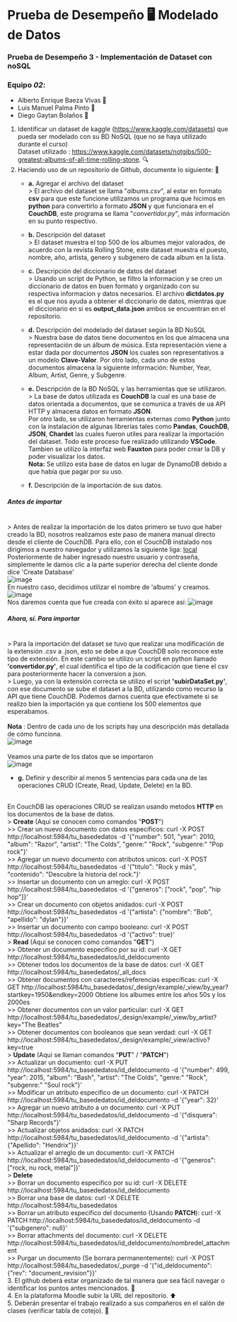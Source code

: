 # Prueba de Desempeño 🖥️ Modelado de Datos


### Prueba de Desempeño 3 - Implementación de Dataset con noSQL <br>
### Equipo _02_: 
* Alberto Enrique Baeza Vivas 🦧
* Luis Manuel Palma Pinto 🦖
* Diego Gaytan Bolaños 🐳

1. Identificar un	dataset	de	kaggle	(https://www.kaggle.com/datasets)	que	pueda	ser	modelado	con	su	BD	NoSQL (que	no	se	haya	utilizado	durante	el	curso)<br> Dataset utilizado : https://www.kaggle.com/datasets/notgibs/500-greatest-albums-of-all-time-rolling-stone. 🔍
2. Haciendo	uso	de	un	repositorio	de	Github,	documente	lo	siguiente: 📝
   * **a.** Agregar el	archivo	del	dataset
<br> > El archivo del dataset se llama "_albums.csv_", al estar en formato **csv** para que este funcione utilizamos un programa que hicimos en **python** para convertirlo a formato **JSON** y que funcionara en el **CouchDB**, este programa se llama "_convertidor.py_", más información en su punto respectivo.
   * **b.** Descripción	del	dataset
<br> > El dataset muestra el top 500 de los albumes mejor valorados, de acuerdo con la revista Rolling Stone, este dataset muestra el puesto, nombre, año, artista, genero y subgenero de cada album en la lista.
   * **c.** Descripción	del	diccionario	de	datos	del	dataset
<br> > Usando un script de Python, se filtro la informacion y se creo un diccionario de datos en buen formato y organizado con su respectiva informacion y datos necesarios. El archivo **dictdatos.py** es el que nos ayuda a obtener el diccionario de datos, mientras que el diccionario en si es **output_data.json** ambos se encuentran en el repositorio.
   * **d.** Descripción	del	modelado	del	dataset	según	la	BD	NoSQL
  <br> > Nuestra base de datos tiene documentos en los que almacena una representación de un álbum de música. Esta representación viene a estar dada por documentos **JSON** los cuales son representativos a un modelo **Clave-Valor**. Por otro lado, cada uno de estos documentos almacena la siguiente información: Number, Year, Album, Artist, Genre, y Subgenre.
   * **e.** Descripción	de	la	BD	NoSQL	y	las	herramientas	que	se	utilizaron.
   <br> > La base de datos utilizada es **CouchDB** la cual es una base de datos orientada a documentos, que se comunica a través de ua API HTTP y almacena datos en formato **JSON**.
<br> Por otro lado, se utilizaron herramientas externas como **Python** junto con la instalación de algunas librerías tales como **Pandas**, **CouchDB**, **JSON**, **Chardet** las cuales fueron utiles para realizar la importación del dataset. Todo este proceso fue realizado utilizando **VSCode**. Tambien se utilizo la interfaz web **Fauxton** para poder crear la DB y poder visualizar los datos.
<br> **Nota:** Se utilizo esta base de datos en lugar de DynamoDB debido a que había que pagar por su uso.

   * **f.** Descripción	de	la	importación	de	sus	datos.
##### Antes de importar 
<br> > Antes de realizar la importación de los datos primero se tuvo que haber creado la BD, nosotros realizamos este paso de manera manual directo desde el cliente de CouchDB. Para ello, con el CouchDB instalado nos dirigimos a nuestro navegador y utilizamos la siguiente liga: [local](http://localhost:5984/_utils/#login)
<br> Posteriormente de haber ingresado nuestro usuario y contraseña, simplemente le damos clic a la parte superior derecha del cliente donde dice 'Create Database' 
<br> ![image](https://github.com/DGSENZEN/ProyectoDatos/assets/148842609/3d77a5dd-e6fc-427f-86ba-9dab3f3bd6d4)
<br> En nuestro caso, decidimos utilizar el nombre de 'albums' y creamos. 
<br> ![image](https://github.com/DGSENZEN/ProyectoDatos/assets/148842609/526dd51f-fa3a-43a3-9480-9205f7a4dc16)
<br>Nos daremos cuenta que fue creada con éxito si aparece así:
![image](https://github.com/DGSENZEN/ProyectoDatos/assets/148842609/8268a9f8-7498-4dcd-9286-01dfb80c0e60)
##### Ahora, sí. Para importar
<br> > Para la importación del dataset se tuvo que realizar una modificación de la extensión .csv a .json, esto se debe a que CouchDB solo reconoce este tipo de extensión. En este cambio se utilizo un script en python llamado **'convertidor.py'**, el cual identifica el tipo de la codificación que tiene el csv para posteriormente hacer la conversion a json.
<br> > Luego, ya con la extensión correcta se utilizo el script **'subirDataSet.py'**, con ese documento se sube el dataset a la BD, utilizando como recurso la API que tiene CouchDB. Podemos darnos cuenta que efectivamete si se realizo bien la importación ya que contiene los 500 elementos que esperabamos. 
<br>
<br> **Nota** : Dentro de cada uno de los scripts hay una descripción más detallada de cómo funciona.
<br>
![image](https://github.com/DGSENZEN/ProyectoDatos/assets/148842609/398f48e6-55b2-4864-8e2f-4276ae6aba53)
<br>
<br>Veamos una parte de los datos que se importaron
<br>![image](https://github.com/DGSENZEN/ProyectoDatos/assets/148842609/3a387cbd-d786-42e7-be9e-da8605696179)

   * **g.** Definir	 y	 describir	 al	 menos	 5	 sentencias	 para	 cada	 una	 de	 las operaciones	CRUD (Create,	Read,	Update,	Delete) en	la	BD.

<br> En CouchDB las operaciones CRUD se realizan usando metodos **HTTP** en los documentos de la base de datos. 
<br> > **Create** (Aqui se conocen como comandos "**POST**")
<br> >> Crear un nuevo documento con datos especificos: curl -X POST http://localhost:5984/tu_basededatos -d '{"number": 501, "year": 2010, "album": "Razor", "artist": "The Colds", "genre:" "Rock", "subgenre:" "Pop rock"}'
<br> >> Agregar un nuevo documento con atributos unicos: curl -X POST http://localhost:5984/tu_basededatos -d '{"titulo": "Rock y más", "contenido": "Descubre la historia del rock."}'
<br> >> Insertar un documento con un arreglo: curl -X POST http://localhost:5984/tu_basededatos -d '{"generos": ["rock", "pop", "hip hop"]}'
<br> >> Crear un documento con objetos anidados: curl -X POST http://localhost:5984/tu_basededatos -d '{"artista": {"nombre": "Bob", "apellido": "dylan"}}'
<br> >> Insertar un documento con campo booleano: curl -X POST http://localhost:5984/tu_basededatos -d '{"activo": true}'
<br> > **Read** (Aqui se conocen como comandos "**GET**")
<br> >> Obtener un documento especifico por su id: curl -X GET http://localhost:5984/tu_basededatos/id_deldocumento
<br> >> Obtener todos los documentos de la base de datos: curl -X GET http://localhost:5984/tu_basededatos/_all_docs
<br> >> Obtener documentos con caracteres/referencias especificas: curl -X GET http://localhost:5984/tu_basededatos/_design/example/_view/by_year?startkey=1950&endkey=2000 Obtiene los albumes entre los años 50s y los 2000es
<br> >> Obtener documentos con un valor particular: curl -X GET http://localhost:5984/tu_basededatos/_design/example/_view/by_artist?key="The Beatles"
<br> >> Obtener documentos con booleanos que sean verdad: curl -X GET http://localhost:5984/tu_basededatos/_design/example/_view/activo?key=true
<br> > **Update** (Aqui se llaman comandos "**PUT**" / "**PATCH**")
<br> >> Actualizar un documento: curl -X PUT http://localhost:5984/tu_basededatos/id_deldocumento -d '{"number": 499, "year": 2015, "album": "Bash", "artist": "The Colds", "genre:" "Rock", "subgenre:" "Soul rock"}'
<br> >> Modificar un atributo especifico de un documento: curl -X PATCH http://localhost:5984/tu_basededatos/id_deldocumento -d '{"year": 32}'
<br> >> Agregar un nuevo atributo a un documento: curl -X PUT http://localhost:5984/tu_basededatos/id_deldocumento -d '{"disquera": "Sharp Records"}'
<br> >> Actualizar objetos anidados: curl -X PATCH http://localhost:5984/tu_basededatos/id_deldocumento -d '{"artista": {"Apellido": "Hendrix"}}'
<br> >> Actualizar el arreglo de un documento: curl -X PATCH http://localhost:5984/tu_basededatos/id_deldocumento -d '{"generos": ["rock, nu rock, metal"]}'
<br> > **Delete**
<br> >> Borrar un documento especifico por su id: curl -X DELETE http://localhost:5984/tu_basededatos/id_deldocumento
<br> >> Borrar una base de datos: curl -X DELETE http://localhost:5984/tu_basededatos
<br> >> Borrar un atributo especifico del documento (Usando **PATCH**): curl -X PATCH http://localhost:5984/tu_basededatos/id_deldocumento -d '{"subgenero": null}'
<br> >> Borrar attachments del documento: curl -X DELETE http://localhost:5984/tu_basededatos/id_deldocumento/nombredel_attachment
<br> >> Purgar un documento (Se borrara permanentemente): curl -X POST http://localhost:5984/tu_basededatos/_purge -d '{"id_deldocumento": {"rev": "document_revision"}}'
<br> 3. El	 github deberá	 estar	 organizado	 de	 tal	 manera	 que	 sea	 fácil	 navegar	 o identificar	los	puntos	antes	mencionados. 🧭
<br> 4. En	la	plataforma	Moodle	subir	la	URL	del	repositorio. ⬆️
<br> 5. Deberán	presentar	el	trabajo	realizado	a	sus	compañeros	en	el	salón	de	clases	(verificar	tabla	de cotejo). 🎥
